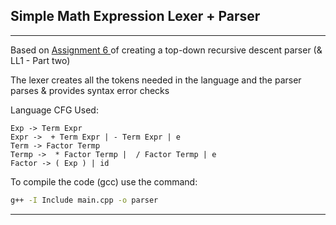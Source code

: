 ## Simple Math Expression Lexer + Parser
---

Based on [Assignment 6 ](https://github.com/m-fakhry/comp304-24-25/blob/main/Assignments/assign6.md) of creating a top-down recursive descent parser (& LL1 - Part two)

The lexer creates all the tokens needed in the language and the parser parses & provides syntax error checks

Language CFG Used:

```plaintext
Exp -> Term Expr
Expr ->  + Term Expr | - Term Expr | e
Term -> Factor Termp
Termp ->  * Factor Termp |  / Factor Termp | e  
Factor -> ( Exp ) | id
```

To compile the code (gcc) use the command:

```sh
g++ -I Include main.cpp -o parser
```
---
